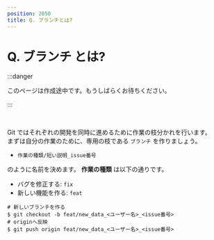 ```yaml
---
position: 2050
title: Q. ブランチとは?
---
```


# Q. ブランチ とは?

:::danger

このページは作成途中です。もうしばらくお待ちください。

:::

<br />

Git ではそれぞれの開発を同時に進めるために作業の枝分かれを行います。  
まずは自分の作業のために、専用の枝である `ブランチ` を作りましょう。

- `作業の種類/短い説明_issue番号`

のように名前を決めます。 **作業の種類** は以下の通りです。

- バグを修正する: `fix`
- 新しい機能を作る: `feat`

```
# 新しいブランチを作る
$ git checkout -b feat/new_data_<ユーザー名>_<issue番号>
# originへ反映
$ git push origin feat/new_data_<ユーザー名>_<issue番号>
```
